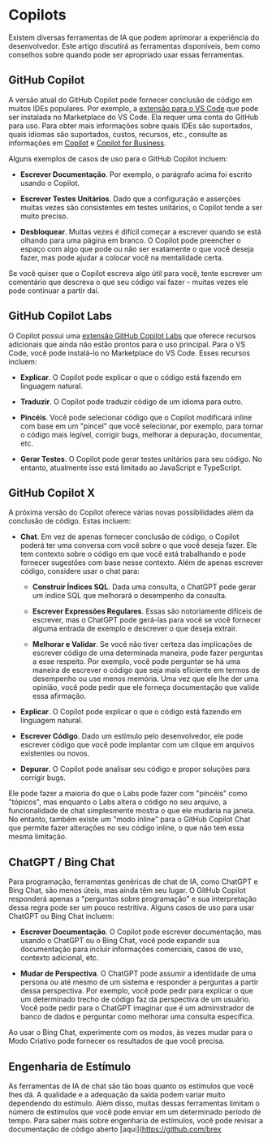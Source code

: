 # Copilots

Existem diversas ferramentas de IA que podem aprimorar a experiência do desenvolvedor. Este artigo discutirá as ferramentas disponíveis, bem como conselhos sobre quando pode ser apropriado usar essas ferramentas.

## GitHub Copilot

A versão atual do GitHub Copilot pode fornecer conclusão de código em muitos IDEs populares. Por exemplo, a [extensão para o VS Code](https://marketplace.visualstudio.com/items?itemName=GitHub.copilot) que pode ser instalada no Marketplace do VS Code. Ela requer uma conta do GitHub para uso. Para obter mais informações sobre quais IDEs são suportados, quais idiomas são suportados, custos, recursos, etc., consulte as informações em [Copilot](https://github.com/features/copilot) e [Copilot for Business](https://resources.github.com/copilot-for-business/).

Alguns exemplos de casos de uso para o GitHub Copilot incluem:

- **Escrever Documentação**. Por exemplo, o parágrafo acima foi escrito usando o Copilot.

- **Escrever Testes Unitários**. Dado que a configuração e asserções muitas vezes são consistentes em testes unitários, o Copilot tende a ser muito preciso.

- **Desbloquear**. Muitas vezes é difícil começar a escrever quando se está olhando para uma página em branco. O Copilot pode preencher o espaço com algo que pode ou não ser exatamente o que você deseja fazer, mas pode ajudar a colocar você na mentalidade certa.

Se você quiser que o Copilot escreva algo útil para você, tente escrever um comentário que descreva o que seu código vai fazer - muitas vezes ele pode continuar a partir daí.

## GitHub Copilot Labs

O Copilot possui uma [extensão GitHub Copilot Labs](https://marketplace.visualstudio.com/items?itemName=GitHub.copilot-labs) que oferece recursos adicionais que ainda não estão prontos para o uso principal. Para o VS Code, você pode instalá-lo no Marketplace do VS Code. Esses recursos incluem:

- **Explicar**. O Copilot pode explicar o que o código está fazendo em linguagem natural.

- **Traduzir**. O Copilot pode traduzir código de um idioma para outro.

- **Pincéis**. Você pode selecionar código que o Copilot modificará inline com base em um "pincel" que você selecionar, por exemplo, para tornar o código mais legível, corrigir bugs, melhorar a depuração, documentar, etc.

- **Gerar Testes**. O Copilot pode gerar testes unitários para seu código. No entanto, atualmente isso está limitado ao JavaScript e TypeScript.

## GitHub Copilot X

A próxima versão do Copilot oferece várias novas possibilidades além da conclusão de código. Estas incluem:

- **Chat**. Em vez de apenas fornecer conclusão de código, o Copilot poderá ter uma conversa com você sobre o que você deseja fazer. Ele tem contexto sobre o código em que você está trabalhando e pode fornecer sugestões com base nesse contexto. Além de apenas escrever código, considere usar o chat para:

  - **Construir Índices SQL**. Dada uma consulta, o ChatGPT pode gerar um índice SQL que melhorará o desempenho da consulta.

  - **Escrever Expressões Regulares**. Essas são notoriamente difíceis de escrever, mas o ChatGPT pode gerá-las para você se você fornecer alguma entrada de exemplo e descrever o que deseja extrair.

  - **Melhorar e Validar**. Se você não tiver certeza das implicações de escrever código de uma determinada maneira, pode fazer perguntas a esse respeito. Por exemplo, você pode perguntar se há uma maneira de escrever o código que seja mais eficiente em termos de desempenho ou use menos memória. Uma vez que ele lhe der uma opinião, você pode pedir que ele forneça documentação que valide essa afirmação.

- **Explicar**. O Copilot pode explicar o que o código está fazendo em linguagem natural.

- **Escrever Código**. Dado um estímulo pelo desenvolvedor, ele pode escrever código que você pode implantar com um clique em arquivos existentes ou novos.

- **Depurar**. O Copilot pode analisar seu código e propor soluções para corrigir bugs.

Ele pode fazer a maioria do que o Labs pode fazer com "pincéis" como "tópicos", mas enquanto o Labs altera o código no seu arquivo, a funcionalidade de chat simplesmente mostra o que ele mudaria na janela. No entanto, também existe um "modo inline" para o GitHub Copilot Chat que permite fazer alterações no seu código inline, o que não tem essa mesma limitação.

## ChatGPT / Bing Chat

Para programação, ferramentas genéricas de chat de IA, como ChatGPT e Bing Chat, são menos úteis, mas ainda têm seu lugar. O GitHub Copilot responderá apenas a "perguntas sobre programação" e sua interpretação dessa regra pode ser um pouco restritiva. Alguns casos de uso para usar ChatGPT ou Bing Chat incluem:

- **Escrever Documentação**. O Copilot pode escrever documentação, mas usando o ChatGPT ou o Bing Chat, você pode expandir sua documentação para incluir informações comerciais, casos de uso, contexto adicional, etc.

- **Mudar de Perspectiva**. O ChatGPT pode assumir a identidade de uma persona ou até mesmo de um sistema e responder a perguntas a partir dessa perspectiva. Por exemplo, você pode pedir para explicar o que um determinado trecho de código faz da perspectiva de um usuário. Você pode pedir para o ChatGPT imaginar que é um administrador de banco de dados e perguntar como melhorar uma consulta específica.

Ao usar o Bing Chat, experimente com os modos, às vezes mudar para o Modo Criativo pode fornecer os resultados de que você precisa.

## Engenharia de Estímulo

As ferramentas de IA de chat são tão boas quanto os estímulos que você lhes dá. A qualidade e a adequação da saída podem variar muito dependendo do estímulo. Além disso, muitas dessas ferramentas limitam o número de estímulos que você pode enviar em um determinado período de tempo. Para saber mais sobre engenharia de estímulos, você pode revisar a documentação de código aberto [aqui](https://github.com/brex
